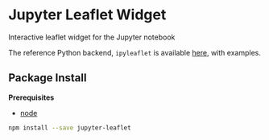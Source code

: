 # Jupyter Leaflet Widget

Interactive leaflet widget for the Jupyter notebook

The reference Python backend, `ipyleaflet` is available
[here](https://github.com/jupyter-widgets/ipyleaflet), with examples.

## Package Install

**Prerequisites**

- [node](https://nodejs.org/)

```bash
npm install --save jupyter-leaflet
```
